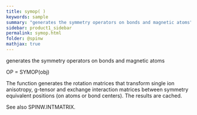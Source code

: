 ```yaml
---
title: symop( )
keywords: sample
summary: "generates the symmetry operators on bonds and magnetic atoms"
sidebar: product1_sidebar
permalink: symop.html
folder: @spinw
mathjax: true
---
```

  generates the symmetry operators on bonds and magnetic atoms
 
  OP = SYMOP(obj)
 
  The function generates the rotation matrices that transform single ion
  anisotropy, g-tensor and exchange interaction matrices between symmetry
  equivalent positions (on atoms or bond centers). The results are cached.
 
  See also SPINW.INTMATRIX.
 
